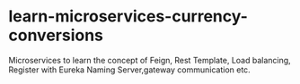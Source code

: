 # learn-microservices-currency-conversions
Microservices to learn the concept of Feign, Rest Template, Load balancing, Register with Eureka Naming Server,gateway communication etc.
